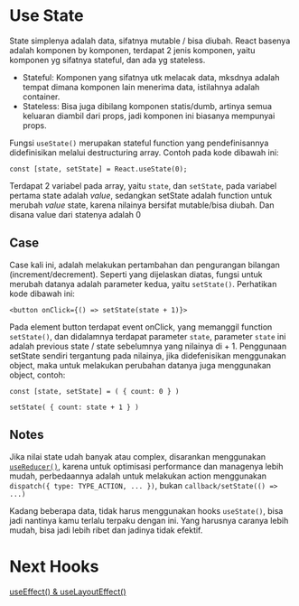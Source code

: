 # Use State

State simplenya adalah data, sifatnya mutable / bisa diubah. React basenya adalah komponen by komponen, terdapat 2 jenis komponen, yaitu komponen yg sifatnya stateful, dan ada yg stateless.
- Stateful: Komponen yang sifatnya utk melacak data, mksdnya adalah tempat dimana komponen lain menerima data, istilahnya adalah container.
- Stateless: Bisa juga dibilang komponen statis/dumb, artinya semua keluaran diambil dari props, jadi komponen ini biasanya mempunyai props.

Fungsi `useState()` merupakan stateful function yang pendefinisannya didefinisikan melalui destructuring array. Contoh pada kode dibawah ini:
```tsx
const [state, setState] = React.useState(0);
```

Terdapat 2 variabel pada array, yaitu `state`, dan `setState`, pada variabel pertama state adalah *value*, sedangkan setState adalah function untuk merubah *value* state, karena nilainya bersifat mutable/bisa diubah. Dan disana value dari statenya adalah 0

## Case
Case kali ini, adalah melakukan pertambahan dan pengurangan bilangan (increment/decrement). Seperti yang dijelaskan diatas, fungsi untuk merubah datanya adalah parameter kedua, yaitu `setState()`. Perhatikan kode dibawah ini:
```tsx
<button onClick={() => setState(state + 1)}>
``` 
Pada element button terdapat event onClick, yang memanggil function `setState()`, dan didalamnya terdapat parameter `state`, parameter `state` ini adalah previous state / state sebelumnya yang nilainya di + 1. Penggunaan setState sendiri tergantung pada nilainya, jika didefenisikan menggunakan object, maka untuk melakukan perubahan datanya juga menggunakan object, contoh:
```tsx
const [state, setState] = ( { count: 0 } )

setState( { count: state + 1 } )
```

## Notes
Jika nilai state udah banyak atau complex, disarankan menggunakan [`useReducer()`](https://reactjs.org/docs/hooks-reference.html#usereducer), karena untuk optimisasi performance dan managenya lebih mudah, perbedaannya adalah untuk melakukan action menggunakan `dispatch({ type: TYPE_ACTION, ... })`, bukan `callback/setState(() => ...)`

Kadang beberapa data, tidak harus menggunakan hooks `useState()`, bisa jadi nantinya kamu terlalu terpaku dengan ini. Yang harusnya caranya lebih mudah, bisa jadi lebih ribet dan jadinya tidak efektif. 

# Next Hooks
[useEffect() & useLayoutEffect()](https://github.com/natserract/react-hooks-deepdive/tree/main/src/app/useEffectnLayout)

